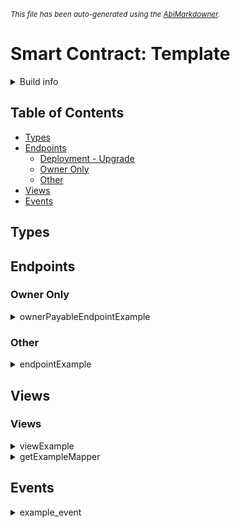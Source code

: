 <sub>*This file has been auto-generated using the [AbiMarkdowner](https://github.com/0xk0stas/AbiMarkdowner).*</sub>

# Smart Contract: Template

<details>
<summary>Build info</summary>

- **Rustc Version**: 1.79.0
- **Commit Hash**: 129f3b9964af4d4a709d1383930ade12dfe7c081
- **Commit Date**: 2024-06-10
- **Channel**: Stable

- **Framework**: multiversx-sc
- **Version**: 0.53.0
</details>

## Table of Contents

- [Types](#types)
- [Endpoints](#endpoints)
  - [Deployment - Upgrade](#deployment---upgrade)
  - [Owner Only](#owner-only)
  - [Other](#other)
- [Views](#views)
- [Events](#events)

## Types

## Endpoints

### Owner Only

<details>
<summary>ownerPayableEndpointExample</summary>

#### This endpoint is payable by any token.


</details>

### Other

<details>
<summary>endpointExample</summary>


</details>

## Views

### Views

<details>
<summary>viewExample</summary>


</details>

<details>
<summary>getExampleMapper</summary>

#### Outputs:
- **Type**: u64

</details>

## Events

<details>
<summary>example_event</summary>

#### Inputs:
- **id**: u64 (indexed)
</details>

